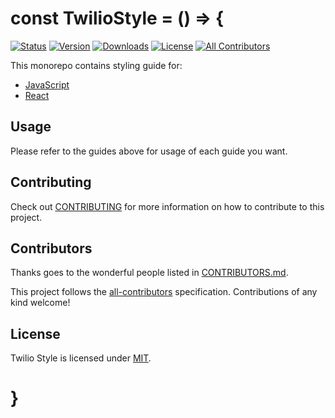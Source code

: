 # const TwilioStyle = () => {

[![Status](https://travis-ci.com/twilio-labs/eslint-config-twilio.svg?branch=master)](https://travis-ci.com/twilio-labs/eslint-config-twilio)
[![Version](https://img.shields.io/npm/v/eslint-config-twilio.svg?style=square)](https://www.npmjs.com/package/eslint-config-twilio)
[![Downloads](https://img.shields.io/npm/dt/eslint-config-twilio.svg?style=square)](https://www.npmjs.com/package/eslint-config-twilio)
[![License](https://img.shields.io/npm/l/eslint-config-twilio.svg?style=square)](./LICENSE)
[![All Contributors](https://img.shields.io/badge/all_contributors-3-orange.svg?style=flat-square)](./CONTRIBUTORS.md)

This monorepo contains styling guide for:

* [JavaScript](./packages/eslint-config-twilio)
* [React](./packages/eslint-config-twilio-react)

## Usage

Please refer to the guides above for usage of each guide you want.

## Contributing

Check out [CONTRIBUTING](CONTRIBUTING.md) for more information on how to contribute to this project.

## Contributors

Thanks goes to the wonderful people listed in [CONTRIBUTORS.md](CONTRIBUTORS.md).

This project follows the [all-contributors](https://github.com/kentcdodds/all-contributors) specification. Contributions of any kind welcome!

## License

Twilio Style is licensed under [MIT](LICENSE).

# }
